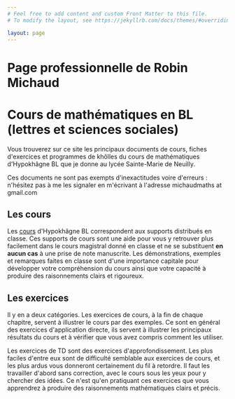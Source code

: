```yaml
---
# Feel free to add content and custom Front Matter to this file.
# To modify the layout, see https://jekyllrb.com/docs/themes/#overriding-theme-defaults

layout: page
---
```


<h1 class="titre">Page professionnelle de Robin Michaud </h1> 

<h1 class="titre">Cours de mathématiques en BL (lettres et sciences sociales)</h1>

<div id="intro">
Vous trouverez sur ce site les principaux documents de cours, fiches d'exercices et programmes de khôlles du cours de mathématiques d'Hypokhâgne BL que je donne au lycée Sainte-Marie de Neuilly. 

Ces documents ne sont pas exempts d'inexactitudes voire d'erreurs : n'hésitez pas à me les signaler en m'écrivant à l'adresse <span class="adresse_mail"> michaudmaths at gmail.com</span>
</div>


## Les cours

Les <a href="{{site.baseurl}}/cours/">cours</a> d'Hypokhâgne BL correspondent aux supports distribués en classe. Ces supports de cours sont une aide pour vous y retrouver plus facilement dans le cours magistral donné en classe et ne se substituent <strong>en aucun cas</strong> à une prise de note manuscrite. Les démonstrations, exemples et remarques faites en classe sont d'une importance capitale pour développer votre compréhension du cours ainsi que votre capacité à produire des raisonnements clairs et rigoureux.


## Les exercices

Il y en a deux catégories. Les exercices de cours, à la fin de chaque chapitre, servent à illustrer le cours par des exemples. Ce sont en général des exercices d'application directe, ils servent à illustrer les principaux résultats du cours et à vérifier que vous avez compris comment les utiliser.

Les exercices de TD sont des exercices d'approfondissement. Les plus faciles d'entre eux sont de difficulté semblable aux exercices de cours, et les plus ardus vous donneront certainement du fil à retordre. Il faut les travailler d'abord sans correction, avec le cours sous les yeux pour y chercher des idées. Ce n'est qu'en pratiquant ces exercices que vous apprendrez à produire des raisonnements mathématiques clairs et précis.


